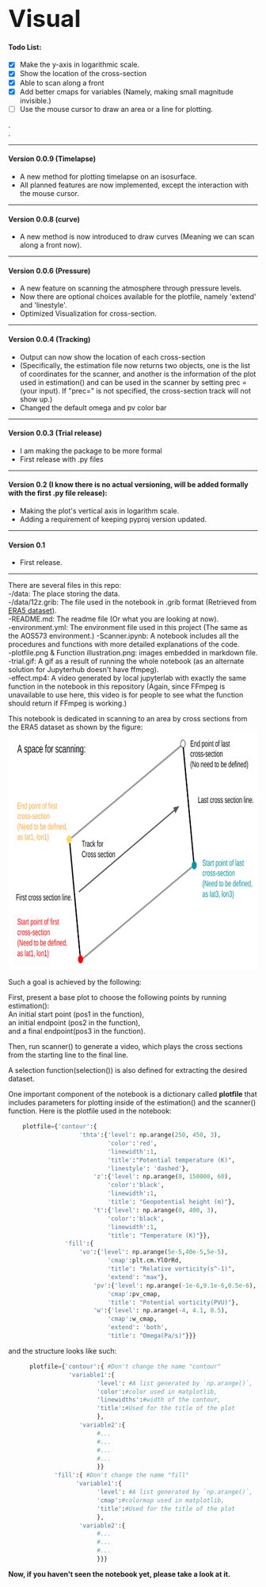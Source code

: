 # <b><font size=18>Visual</font></b>

#### Todo List:
- [x] Make the y-axis in logarithmic scale.
- [x] Show the location of the cross-section
- [x] Able to scan along a front
- [x] Add better cmaps for variables (Namely, making small magnitude invisible.)
- [ ] Use the mouse cursor to draw an area or a line for plotting.

. \
. 

---

#### Version 0.0.9 (Timelapse)

- A new method for plotting timelapse on an isosurface. 
- All planned features are now implemented, except the interaction with the mouse cursor.

---

#### Version 0.0.8 (curve)

- A new method is now introduced to draw curves (Meaning we can scan along a front now). 

---

#### Version 0.0.6 (Pressure)

- A new feature on scanning the atmosphere through pressure levels.
- Now there are optional choices available for the plotfile, namely 'extend' and 'linestyle'. 
- Optimized Visualization for cross-section.

---

#### Version 0.0.4 (Tracking)

- Output can now show the location of each cross-section
- (Specifically, the estimation file now returns two objects, one is the list of coordinates for the scanner, and another is the information of the plot used in estimation() and can be used in the scanner by setting prec = (your input). If "prec=" is not specified, the cross-section track will not show up.) 
- Changed the default omega and pv color bar

---

#### Version 0.0.3 (Trial release)

- I am making the package to be more formal
- First release with .py files

---

#### Version 0.2 (I know there is no actual versioning, will be added formally with the first .py file release):

- Making the plot's vertical axis in logarithm scale. 
- Adding a requirement of keeping pyproj version updated. 

---

#### Version 0.1

- First release.

---

There are several files in this repo:\
-/data: The place storing the data.\
-/data/12z.grib: The file used in the notebook in .grib format (Retrieved from [ERA5 dataset](https://cds.climate.copernicus.eu/cdsapp#!/dataset/reanalysis-era5-pressure-levels?tab=form)).\
-README.md: The readme file (Or what you are looking at now).\
-environment.yml: The environment file used in this project (The same as the AOS573 environment.)
-Scanner.ipynb: A notebook includes all the procedures and functions with more detailed explanations of the code.\
-plotfile.png & Function illustration.png: images embedded in markdown file.\
-trial.gif: A gif as a result of running the whole notebook (as an alternate solution for Jupyterhub doesn't have ffmpeg).\
-effect.mp4: A video generated by local jupyterlab with exactly the same function in the notebook in this repository (Again, since FFmpeg is unavailable to use here, this video is for people to see what the function should return if FFmpeg is working.)

This notebook is dedicated in scanning to an area by cross sections from the ERA5 dataset as shown by the figure:\
<img src='Function illustration.png' width='810' height='480'/>

Such a goal is achieved by the following:

First, present a base plot to choose the following points by running estimation(): \
An initial start point (pos1 in the function), \
an initial endpoint (pos2 in the function), \
and a final endpoint(pos3 in the function).

Then, run scanner() to generate a video, which plays the cross sections from the starting line to the final line.

A selection function(selection()) is also defined for extracting the desired dataset.

One important component of the notebook is a dictionary called <b>plotfile</b> that includes parameters for plotting inside of the estimation() and the scanner() function.
Here is the plotfile used in the notebook:
```python
    plotfile={'contour':{
                    'thta':{'level': np.arange(250, 450, 3),
                            'color':'red',
                            'linewidth':1,
                            'title':"Potential temperature (K)",
                            'linestyle': 'dashed'},
                        'z':{'level': np.arange(0, 150000, 60),
                            'color':'black',
                            'linewidth':1, 
                            'title': "Geopotential height (m)"},
                        't':{'level': np.arange(0, 400, 3),
                            'color':'black',
                            'linewidth':1, 
                            'title': "Temperature (K)"}},
                'fill':{
                    'vo':{'level': np.arange(5e-5,40e-5,5e-5),
                            'cmap':plt.cm.YlOrRd,
                            'title': "Relative vorticity(s^-1)",
                            'extend': "max"},
                        'pv':{'level': np.arange(-1e-6,9.1e-6,0.5e-6),
                            'cmap':pv_cmap,
                            'title': "Potential vorticity(PVU)"},
                        'w':{'level': np.arange(-4, 4.1, 0.5),
                            'cmap':w_cmap,
                            'extend': 'both',
                            'title': "Omega(Pa/s)"}}}

```
and the structure looks like such:
```python
      plotfile={'contour':{ #Don't change the name "contour"
                 'variable1':{
                         'level': #A list generated by `np.arange()`,
                         'color':#color used in matplotlib,
                         'linewidths':#width of the contour,
                         'title':#Used for the title of the plot
                         },
                    'variable2':{
                         #...
                         #...
                         #...
                         #...
                         }}
             'fill':{ #Don't change the name "fill"
                   'variable1':{
                         'level': #A list generated by `np.arange()`,
                         'cmap':#colormap used in matplotlib,
                         'title':#Used for the title of the plot
                         },
                    'variable2':{
                         #...
                         #...
                         #...
                         }}}
```                         
    
<b>Now, if you haven't seen the notebook yet, please take a look at it.</b>
